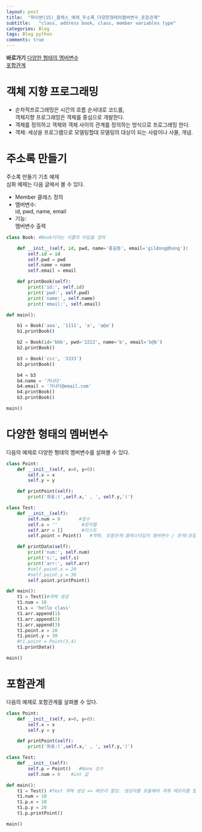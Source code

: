 ```yaml
---  
layout: post  
title:  "파이썬(15)_클래스_예제_주소록_다양한형태의멤버변수_포함관계"  
subtitle:   "class, address book, class, member variables type"  
categories: Blog  
tags: Blog python     
comments: true  
---  
```


**바로가기**
[다양한 형태의 멤버변수](#다양한-형태의-멤버변수)         
[포함관계](#포함관계)           

# 객체 지향 프로그래밍

- 순차적프로그래밍은 시간의 흐름 순서대로 코드를,     
객체지향 프로그래밍은 객체를 중심으로 개발한다.     
- 객체를 정의하고 객체와 객체 사이의 관계를 정의하는 방식으로 프로그래밍 한다.     
- 객체: 세상을 프로그램으로 모델링할대 모델링의 대상이 되는 사람이나 사물, 개념.     


# 주소록 만들기       

주소록 만들기 기초 예제     
심화 예제는 다음 글에서 볼 수 있다.     
- Member 클래스 정의      
- 멤버변수:      
id, pwd, name, email      
- 기능:      
멤버변수 출력      

~~~python
class Book: #Book이라는 이름의 타입을 정의

    def __init__(self, id, pwd, name='홍길동', email='gildong@hong'):
        self.id = id
        self.pwd = pwd
        self.name = name
        self.email = email

    def printBook(self):
        print('id:', self.id)
        print('pwd:', self.pwd)
        print('name:', self.name)
        print('email:', self.email)

def main():

    b1 = Book('aaa', '1111', 'a', 'a@a')
    b1.printBook()

    b2 = Book(id='bbb', pwd='2222', name='b', email='b@b')
    b2.printBook()

    b3 = Book('ccc', '3333')
    b3.printBook()

    b4 = b3
    b4.name = '가나다'
    b4.email = '가나다@email.com'
    b4.printBook()
    b3.printBook()

main()
~~~

# 다양한 형태의 멤버변수

다음의 예제로 다양한 형태의 멤버변수를 살펴볼 수 있다.

~~~python
class Point:
    def __init__(self, x=0, y=0):
        self.x = x
        self.y = y

    def printPoint(self):
        print('좌표:(',self.x,' , ', self.y,')')

class Test:
    def __init__(self):
        self.num = 0       #정수
        self.s = ''         #문자열
        self.arr = []       #리스트
        self.point = Point()   #객체. 포함관계:클래스타입의 멤버변수 / 관계(포함관계-has a, 상속관계-is a)

    def printData(self):
        print('num:', self.num)
        print('s:', self.s)
        print('arr:', self.arr)
        #self.point.x = 20
        #self.point.y = 30
        self.point.printPoint()

def main():
    t1 = Test()#객체 생성
    t1.num = 10
    t1.s = 'hello class'
    t1.arr.append(1)
    t1.arr.append(2)
    t1.arr.append(3)
    t1.point.x = 20
    t1.point.y = 30
    #t1.point = Point(3,4)
    t1.printData()

main()
~~~

# 포함관계

다음의 예제로 포함관계를 살펴볼 수 있다.

~~~python
class Point:
    def __init__(self, x=0, y=0):
        self.x = x
        self.y = y

    def printPoint(self):
        print('좌표:(',self.x,' , ', self.y,')')

class Test:
    def __init__(self):
        self.p = Point()   #None 상수
        self.num = 0    #int 값

def main():
    t1 = Test() #Test 객체 생성 => 메모리 할당. 생성자를 호출해야 객체 메모리를 할당받는다
    t1.num = 10
    t1.p.x = 10
    t1.p.y = 20
    t1.p.printPoint()

main()
~~~
